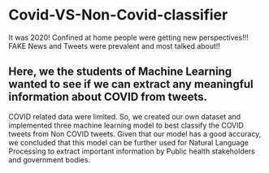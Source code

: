 # Covid-VS-Non-Covid-classifier

It was 2020! Confined at home people were getting new perspectives!!!
FAKE News and Tweets were prevalent and most talked about!! 
## Here, we the students of Machine Learning wanted to see if we can extract any meaningful information about COVID from tweets.
COVID related data were limited. So, we created our own dataset and implemented three machine learning model to best classify the COVID tweets from Non COVID tweets.
Given that our model has a good accuracy, we concluded that this model can be further used for Natural Language Processing to extract important information by Public health stakeholders and government bodies. 

